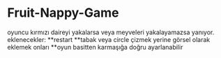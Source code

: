 # Fruit-Nappy-Game
oyuncu kırmızı daireyi yakalarsa veya meyveleri yakalayamazsa yanıyor. 
eklenecekler:
**restart
**tabak veya circle çizmek yerine görsel olarak eklemek onları
**oyun basitten karmaşığa doğru ayarlanabilir
